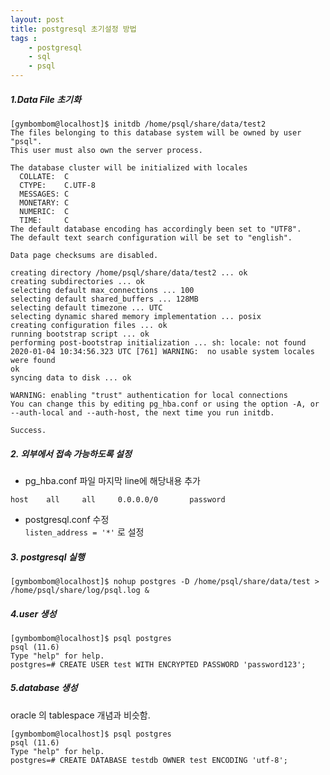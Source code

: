 ```yaml
---
layout: post
title: postgresql 초기설정 방법
tags :
    - postgresql
    - sql
    - psql
---
```


##### 1.Data File 초기화
```shell
[gymbombom@localhost]$ initdb /home/psql/share/data/test2
The files belonging to this database system will be owned by user "psql".
This user must also own the server process.

The database cluster will be initialized with locales
  COLLATE:  C
  CTYPE:    C.UTF-8
  MESSAGES: C
  MONETARY: C
  NUMERIC:  C
  TIME:     C
The default database encoding has accordingly been set to "UTF8".
The default text search configuration will be set to "english".

Data page checksums are disabled.

creating directory /home/psql/share/data/test2 ... ok
creating subdirectories ... ok
selecting default max_connections ... 100
selecting default shared_buffers ... 128MB
selecting default timezone ... UTC
selecting dynamic shared memory implementation ... posix
creating configuration files ... ok
running bootstrap script ... ok
performing post-bootstrap initialization ... sh: locale: not found
2020-01-04 10:34:56.323 UTC [761] WARNING:  no usable system locales were found
ok
syncing data to disk ... ok

WARNING: enabling "trust" authentication for local connections
You can change this by editing pg_hba.conf or using the option -A, or
--auth-local and --auth-host, the next time you run initdb.

Success.
```


##### 2. 외부에서 접속 가능하도록 설정
* pg_hba.conf 파일 마지막 line에 해당내용 추가
```shell
host    all     all     0.0.0.0/0       password
```
* postgresql.conf 수정<br>
`listen_address = '*'` 로 설정

##### 3. postgresql 실행
```shell
[gymbombom@localhost]$ nohup postgres -D /home/psql/share/data/test > /home/psql/share/log/psql.log &
```

##### 4.user 생성
```shell
[gymbombom@localhost]$ psql postgres
psql (11.6)
Type "help" for help.
postgres=# CREATE USER test WITH ENCRYPTED PASSWORD 'password123';
```

##### 5.database 생성
oracle 의 tablespace 개념과 비슷함.
```shell
[gymbombom@localhost]$ psql postgres
psql (11.6)
Type "help" for help.
postgres=# CREATE DATABASE testdb OWNER test ENCODING 'utf-8';
```